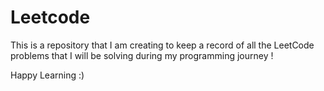 # Leetcode
This is a repository that I am creating to keep a record of all the LeetCode problems that I will be solving during my programming journey !

Happy Learning :)
